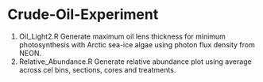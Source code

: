 # Crude-Oil-Experiment

1) Oil_Light2.R Generate maximum oil lens thickness for minimum photosynthesis with Arctic sea-ice algae using photon flux density from NEON.
2) Relative_Abundance.R Generate relative abundance plot using average across cel bins, sections, cores and treatments.
